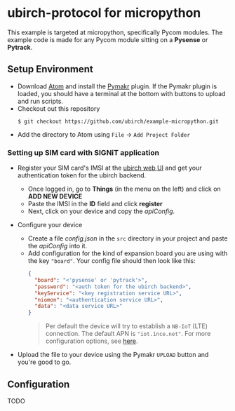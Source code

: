 # ubirch-protocol for micropython

This example is targeted at micropython, specifically Pycom modules. 
The example code is made for any Pycom module sitting on a **Pysense** or **Pytrack**.

## Setup Environment
* Download [Atom](https://atom.io) and install the [Pymakr](https://atom.io/packages/pymakr)
plugin. If the Pymakr plugin is loaded, you should have a terminal at the bottom
  with buttons to upload and run scripts.
* Checkout out this repository
  ```
  $ git checkout https://github.com/ubirch/example-micropython.git
  ```
* Add the directory to Atom using `File` -> `Add Project Folder`

### Setting up SIM card with SIGNiT application
* Register your SIM card's IMSI at the [ubirch web UI](https://console.demo.ubirch.com) and get your
 authentication token for the ubirch backend.
    * Once logged in, go to **Things** (in the menu on the left) and click on **ADD NEW DEVICE**
    * Paste the IMSI in the **ID** field and click **register**
    * Next, click on your device and copy the *apiConfig*.
    
* Configure your device
    * Create a file *config.json* in the `src` directory in your project and paste the *apiConfig* into it.
    * Add configuration for the kind of expansion board you are using with the key `"board"`.
        Your config file should then look like this:
        ```json
        {
          "board": "<'pysense' or 'pytrack'>",
          "password": "<auth token for the ubirch backend>",
          "keyService": "<key registration service URL>",
          "niomon": "<authentication service URL>",
          "data": "<data service URL>"
        }
        ```
        > Per default the device will try to establish a `NB-IoT` (LTE) connection. The default APN is `"iot.1nce.net"`. For more configuration options, see [here](#configuration).
* Upload the file to your device using the Pymakr `UPLOAD` button and you're good to go.

 
 ## Configuration
 TODO